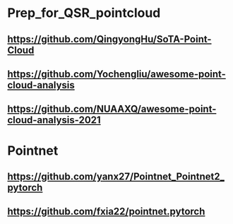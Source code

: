 # Prep_for_QSR_pointcloud

## https://github.com/QingyongHu/SoTA-Point-Cloud

## https://github.com/Yochengliu/awesome-point-cloud-analysis

## https://github.com/NUAAXQ/awesome-point-cloud-analysis-2021

# Pointnet

## https://github.com/yanx27/Pointnet_Pointnet2_pytorch

## https://github.com/fxia22/pointnet.pytorch
